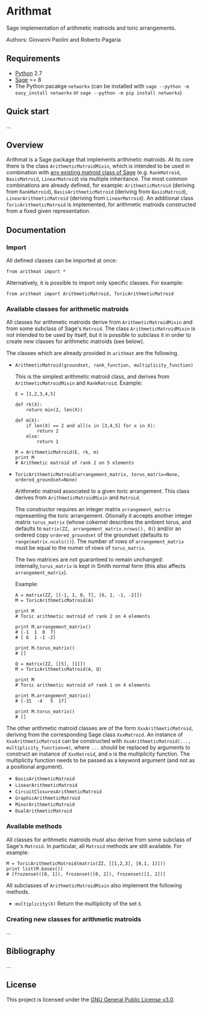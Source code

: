 # Arithmat
Sage implementation of arithmetic matroids and toric arrangements.

Authors: Giovanni Paolini and Roberto Pagaria

## Requirements

* [Python](https://www.python.org/) 2.7
* [Sage](http://www.sagemath.org/) >= 8
* The Python pacakge `networkx` (can be installed with `sage --python -m easy_install networkx` or `sage --python -m pip install networkx`)

## Quick start
...

## Overview

Arithmat is a Sage package that implements arithmetic matroids.
At its core there is the class `ArithmeticMatroidMixin`, which is intended to be used in combination with [any existing matroid class of Sage](http://doc.sagemath.org/html/en/reference/matroids/index.html) (e.g. `RankMatroid`, `BasisMatroid`, `LinearMatroid`) via multiple inheritance.
The most common combinations are already defined, for example: `ArithmeticMatroid` (deriving from `RankMatroid`), `BasisArithmeticMatroid` (deriving from `BasisMatroid`), `LinearArithmeticMatroid` (deriving from `LinearMatroid`).
An additional class `ToricArithmeticMatroid` is implemented, for arithmetic matroids constructed from a fixed given representation.

## Documentation

### Import

All defined classes can be imported at once:
```sage
from arithmat import *
```
Alternatively, it is possible to import only specific classes. For example:
```sage
from arithmat import ArithmeticMatroid, ToricArithmeticMatroid
```


### Available classes for arithmetic matroids

All classes for arithmetic matroids derive from `ArithmeticMatroidMixin` and from some subclass of Sage's `Matroid`.
The class `ArithmeticMatroidMixin` is not intended to be used by itself, but it is possible to subclass it in order to create new classes for arithmetic matroids (see below).

The classes which are already provided in `arithmat` are the following.

* `ArithmeticMatroid(groundset, rank_function, multiplicity_function)`
  
  This is the simplest arithmetic matroid class, and derives from `ArithmeticMatroidMixin` and `RankMatroid`.
  Example:
  ```sage
  E = [1,2,3,4,5]
  
  def rk(X):
      return min(2, len(X))
  
  def m(X):
      if len(X) == 2 and all(x in [3,4,5] for x in X):
          return 2
      else:
          return 1
  
  M = ArithmeticMatroid(E, rk, m)
  print M
  # Arithmetic matroid of rank 2 on 5 elements
  ```
* `ToricArithmeticMatroid(arrangement_matrix, torus_matrix=None, ordered_groundset=None)`

  Arithmetic matroid associated to a given toric arrangement. This class derives from `ArithmeticMatroidMixin` and `Matroid`.
  
  The constructor requires an integer matrix `arrangement_matrix` representing the toric arrangement. Otionally it accepts another integer matrix `torus_matrix` (whose cokernel describes the ambient torus, and defaults to `matrix(ZZ, arrangement_matrix.nrows(), 0)`) and/or an ordered copy `ordered_groundset` of the groundset (defaults to `range(matrix.ncols())`). The number of rows of `arrangement_matrix` must be equal to the numer of rows of `torus_matrix`.
  
  The two matrices are not guaranteed to remain unchanged: internally,`torus_matrix` is kept in Smith normal form (this also affects `arrangement_matrix`).
  
  Example:
  ```sage
  A = matrix(ZZ, [[-1, 1, 0, 7], [6, 1, -1, -2]])
  M = ToricArithmeticMatroid(A)
  
  print M
  # Toric arithmetic matroid of rank 2 on 4 elements
  
  print M.arrangement_matrix()
  # [-1  1  0  7]
  # [ 6  1 -1 -2]
  
  print M.torus_matrix()
  # []
  
  Q = matrix(ZZ, [[5], [1]])
  M = ToricArithmeticMatroid(A, Q)
  
  print M
  # Toric arithmetic matroid of rank 1 on 4 elements
  
  print M.arrangement_matrix()
  # [-31  -4   5  17]
  
  print M.torus_matrix()
  # []
  ```

The other arithmetic matroid classes are of the form `XxxArithmeticMatroid`, deriving from the corresponding Sage class `XxxMatroid`.
An instance of `XxxArithmeticMatroid` can be constructed with `XxxArithmeticMatroid(..., multiplicity_function=m)`, where `...` should be replaced by arguments to construct an instance of `XxxMatroid`, and `m` is the multiplicity function.
The multiplicity function needs to be passed as a keyword argument (and not as a positional argument).

* `BasisArithmeticMatroid`
* `LinearArithmeticMatroid`
* `CircuitClosuresArithmeticMatroid`
* `GraphicArithmeticMatroid`
* `MinorArithmeticMatroid`
* `DualArithmeticMatroid`



### Available methods

All classes for arithmetic matroids must also derive from some subclass of Sage's `Matroid`.
In particular, all `Matroid` methods are still available. For example:
```sage
M = ToricArithmeticMatroid(matrix(ZZ, [[1,2,3], [0,1, 1]]))
print list(M.bases())
# [frozenset([0, 1]), frozenset([0, 2]), frozenset([1, 2])]
```

All subclasses of `ArithmeticMatroidMixin` also implement the following methods.

* `multiplicity(X)`
  Return the multiplicity of the set `X`.


### Creating new classes for arithmetic matroids
...


## Bibliography

...

## License

This project is licensed under the [GNU General Public License v3.0](LICENSE.md).
